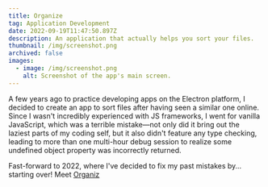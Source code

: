 ```yaml
---
title: Organize
tag: Application Development
date: 2022-09-19T11:47:50.897Z
description: An application that actually helps you sort your files.
thumbnail: /img/screenshot.png
archived: false
images:
  - image: /img/screenshot.png
    alt: Screenshot of the app's main screen.
---
```

A﻿ few years ago to practice developing apps on the Electron platform, I decided to create an app to sort files after having seen a similar one online. Since I wasn't incredibly experienced with JS frameworks, I went for vanilla JavaScript, which was a terrible mistake—not only did it bring out the laziest parts of my coding self, but it also didn't feature any type checking, leading to more than one multi-hour debug session to realize some undefined object property was incorrectly returned.

F﻿ast-forward to 2022, where I've decided to fix my past mistakes by… starting over! Meet [Organiz](https://organize.julianmarmier.com)